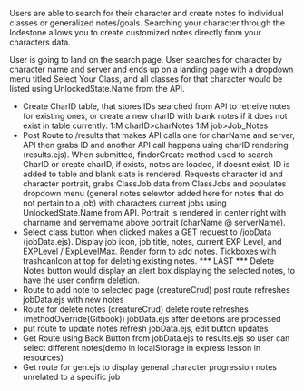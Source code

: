 Users are able to search for their character and create notes fo individual classes or generalized notes/goals. 
Searching your character through the lodestone allows you to create customized notes directly from your characters data. 


User is going to land on the search page. User searches for character by character name and server and ends up on a landing page with a dropdown menu  titled Select Your Class, and all classes for that character would be listed using UnlockedState.Name from the API.  

* Create CharID table, that stores IDs searched from API to retreive notes for existing ones, or create a new charID with blank notes if it does not exist in table currently. 1:M charID>charNotes
1:M job>Job_Notes
 * Post Route to /results that makes API calls one for charName and server, API then grabs ID and another API call happens using charID rendering (results.ejs). When submitted, findorCreate method used to search CharID or create charID, if exists, notes are loaded, if doesnt exist, ID is added to table and blank slate is rendered. Requests character id and character portrait, grabs ClassJob data from ClassJobs and populates dropdown menu (general notes selewtor added here for notes that do not pertain to a job) with characters current jobs using UnlockedState.Name from API. Portrait is rendered in center right with charname and servername above portrait (charName @ serverName). 
 * Select class button when clicked makes a GET request to /jobData (jobData.ejs). Display job icon, job title, notes, current EXP Level, and EXPLevel / ExpLevelMax. Render form to add notes. Tickboxes with trashcanIcon at top for deleting existing notes. *** LAST *** Delete Notes button would display an alert box displaying the selected notes, to have the user confirm deletion.
 * Route to add note to selected page (creatureCrud) post route refreshes jobData.ejs with new notes
 * Route for delete notes (creatureCrud) delete route refreshes (methodOverride(Gitbook)) jobData.ejs after deletions are processed
* put route to update notes refresh jobData.ejs, edit button updates
* Get Route using Back Button from jobData.ejs to results.ejs so user can select different notes(demo in localStorage in express lesson in resources)
* Get route for gen.ejs to display general character progression notes unrelated to a specific job

